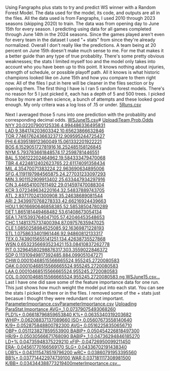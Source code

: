 Using Fangraphs plus stats to try and predict WS winner with a Random Forest Model. The data used for the model, its code, and outputs are all in the files. All the data used is from Fangraphs, I used 2010 through 2023 seasons (skipping 2020) to train. The data was from opening day to June 15th for every season. I predicting using data for all games completed through June 14th in the 2024 seasons. Since the games played aren't even for every team in the dataset I used "+ stats" from since they're already normalized. Overall I don't really like the predictions. A team being at 20 percent on June 15th doesn't make much sense to me. For me that makes it a better guide than any type of true probablity. There's some pretty obvious weaknesses; the stats I limited myself too and the model only takes into account who you have been up to this point. It knows nothing about injuries, strength of schedule, or possible playoff path. All it knows is what historic champions looked like on June 15th and how you compare to them right now. All of the files I put in here will be cleaner in the files section or by opening them.
The first thing I have is I ran 5 random forest models. There's no reason for 5 I just picked it, each has a depth of 5 and 500 trees. I picked those by more art then science, a bunch of attempts and these looked good enough. My only critera was a log loss of .15 or under.
[5Runs.csv](https://github.com/user-attachments/files/15845705/5Runs.csv) 

Next I averaged those 5 runs into one prediction with the probablity and corresponding decimal odds.
[WSJune15.csv](https://github.com/user-attachments/files/15845711/WSJune15.csv)# 
[UploadiTeam,Prob,Odds
NYY,20.02207900125336,4.994486336495831
LAD,9.384174203603342,10.65623866632846
TOR,7.746176243663237,12.909595244725427
PHI,6.639518912360049,15.061332201922221
BOS,6.152905172781916,16.252485158126845
NYM,5.793783661848574,17.2598781446551
BAL,5.106122202464962,19.584333479470068
TBR,4.4224812402623765,22.61174091358434
MIL,4.35470071383224,22.963690634895006
SFG,4.1191197984565875,24.277031233097293
MIN,3.901152909913402,25.633447934297916
CIN,3.446541007611492,29.014597470088304
KCR,3.072349634220164,32.54837889743705
ATL,2.837170241300908,35.24638689081544
ARI,2.3439970768278333,42.66216924439663
HOU,1.9016690646858385,52.58538504780289
DET,1.865181449468482,53.61408673054134
SEA,1.7415393764047105,57.42046453548653
CHC,1.1481375737400394,87.09757635947025
CLE,1.0850258984525085,92.16369871228193
STL,1.0758633401961446,92.94860812133317
TEX,0.7439015655141251,134.42638735527868
WSN,0.6532356693523421,153.08410837262778
PIT,0.32964580298876317,303.3559022846372
SDP,0.11310949817392485,884.099051047271
CHW,0.00010468515566665524,955245.2720080583
OAK,0.00010468515566665524,955245.2720080583
LAA,0.00010468515566665524,955245.2720080583
COL,0.00010468515566665524,955245.2720080583
ng WSJune15.csv…]()
Last I have one did save some of the feature importance data for one run. This just shows how much weight the model put into each stat. You can see the stats I picked in there or in the files. I removed some of the + stats just becasue I thought they were redundant or not important.
[ParameterImportance.csv](https://github.com/user-attachments/files/15845713/ParameterImportance.csv)[ParameterImportance.csv](https://github.com/user-attachments/files/15845712/ParameterImportance.csv)
[Uploading ParaStat,Importance
AVG+_1,0.07379075493068260
PLD%+,0.06618796859653840
K%+,0.0635340319203682
WHIP+,0.06208837137089660
ISO+,0.05607673558140640
K/9+,0.052875848800782300
AVG+,0.05162258350656710
OBP+,0.051123827859553900
BABIP+,0.050454226818497300
HR/9+,0.05030566671768090
BABIP+_1,0.04736294846185270
LD+%,0.04735948375229210
xFIP-,0.04726950099211450
ERA-,0.04561770166569170
SLG+,0.04336702191438340
LOB%+,0.043115478519796200
wRC+,0.03860791953395560
BB%+,0.037714422974739100
WAR,0.037181117308981500
K/BB+,0.034344388773219400meterImportance.csv…]()


